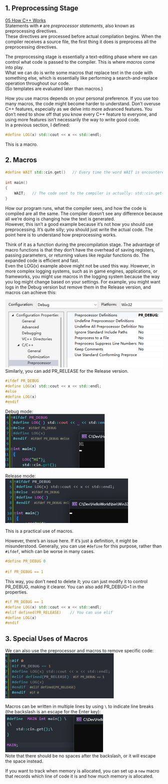 ## 1. Preprocessing Stage

[05 How C++ Works](05%20How%20C++%20Works.md)  
Statements with `#` are *preprocessor statements*, also known as preprocessing directives.  
These directives are processed before actual compilation begins. When the compiler receives a source file, the first thing it does is preprocess all the preprocessing directives.

The preprocessing stage is essentially a text-editing phase where we can control what code is passed to the compiler. This is where *macros* come into play.  
What we can do is write some macros that replace text in the code with something else, which is essentially like performing a search-and-replace operation throughout our code.  
(So templates are evaluated later than macros.)

How you use macros depends on your personal preference. If you use too many macros, the code might become harder to understand. Don’t overuse C++ features, especially as we delve into more advanced features. You don’t need to show off that you know every C++ feature to everyone, and using more features isn’t necessarily the way to write good code.  
In a previous section, I defined:

```cpp
#define LOG(x) std::cout << x << std::endl;
```

This is a macro.

## 2. Macros

```cpp
#define WAIT std::cin.get()   // Every time the word WAIT is encountered, the following code is pasted

int main()
{
	WAIT;   // The code sent to the compiler is actually: std::cin.get();
}
```

How our program runs, what the compiler sees, and how the code is compiled are all the same. The compiler doesn’t see any difference because all we’re doing is changing how the text is generated.  
However, this isn’t a good example because it’s not how you should use preprocessing. It’s quite silly; you should just write the actual code. The point here is to understand how preprocessing works.

Think of it as a function during the precompilation stage. The advantage of macro functions is that they don’t have the overhead of saving registers, passing parameters, or returning values like regular functions do. The expanded code is efficient and fast.  
Even the LOG(x) example above might not be used this way. However, in more complex logging systems, such as in game engines, applications, or frameworks, you might use macros in the logging system because the way you log might change based on your settings. For example, you might want logs in the Debug version but remove them in the Release version, and macros can achieve this:

![](./storage%20bag/Pasted%20image%2020230718161725.png)  
Similarly, you can add PR_RELEASE for the Release version.

```cpp
#ifdef PR_DEBUG
#define LOG(x) std::cout << x << std::endl;
#else
#define LOG(x)
#endif
```

Debug mode:  
![](./storage%20bag/Pasted%20image%2020230718162021.png)

Release mode:  
![](./storage%20bag/Pasted%20image%2020230718162056.png)

This is a practical use of macros.

However, there’s an issue here. If it’s just a definition, it might be misunderstood. Generally, you can use `#define` for this purpose, rather than `#ifdef`, which can be worse in many cases.

```cpp
#define PR_DEBUG 0

#if PR_DEBUG == 1
```

This way, you don’t need to delete it; you can just modify it to control PR_DEBUG, making it clearer. You can also add PR_DEBUG=1 in the properties.

```cpp
#if PR_DEBUG == 1
#define LOG(x) std::cout << x << std::endl;
#elif defined(PR_RELEASE)    // You can use elif
#define LOG(x)
#endif
```

## 3. Special Uses of Macros

We can also use the preprocessor and macros to remove specific code:  
![](./storage%20bag/Pasted%20image%2020230718163057.png)

Macros can be written in multiple lines by using `\` to indicate line breaks (the backslash is an escape for the Enter key):  
![](./storage%20bag/Pasted%20image%2020230718163339.png)  
Note that there should be no spaces after the backslash, or it will escape the space instead.

If you want to track when memory is allocated, you can set up a `new` macro that records which line of code it is and how much memory is allocated.